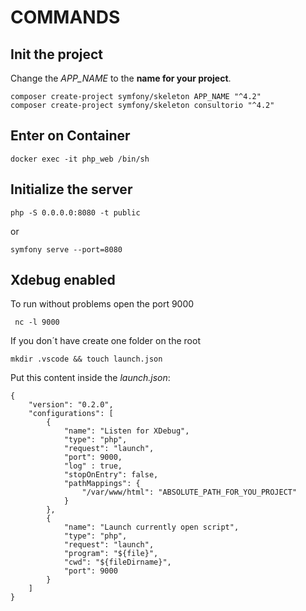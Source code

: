 # COMMANDS

## Init the project
Change the _APP_NAME_ to the __name for your project__.

```
composer create-project symfony/skeleton APP_NAME "^4.2"
composer create-project symfony/skeleton consultorio "^4.2"
```
## Enter on Container
```
docker exec -it php_web /bin/sh
```
## Initialize the server
```
php -S 0.0.0.0:8080 -t public
```
or
```
symfony serve --port=8080
```

## Xdebug enabled

To run without problems open the port 9000
```
 nc -l 9000
```
If you don´t have create one folder on the root

```
mkdir .vscode && touch launch.json
```

Put this content inside the *launch.json*:
```
{
    "version": "0.2.0",
    "configurations": [
        {
            "name": "Listen for XDebug",
            "type": "php",
            "request": "launch",
            "port": 9000,
            "log" : true,
            "stopOnEntry": false,
            "pathMappings": {
                "/var/www/html": "ABSOLUTE_PATH_FOR_YOU_PROJECT"
            }
        },
        {
            "name": "Launch currently open script",
            "type": "php",
            "request": "launch",
            "program": "${file}",
            "cwd": "${fileDirname}",
            "port": 9000
        }
    ]
}
```

